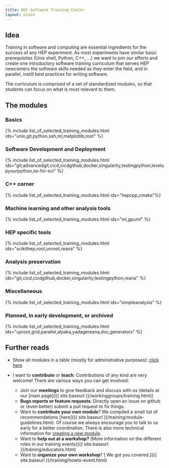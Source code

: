 ```yaml
---
title: HSF Software Training Center
layout: plain
---
```


<script defer data-domain="hepsoftwarefoundation.org" src="https://views.scientific-python.org/js/script.js"></script>

## Idea

Training in software and computing are essential ingredients for the success of any HEP experiment. As most experiments have similar basic prerequisites (Unix shell, Python, C++, …) we want to join our efforts and create one introductory software training curriculum that serves HEP newcomers the software skills needed as they enter the field, and in parallel, instill best practices for writing software.

The curriculum is comprised of a set of standardized *modules*, so that students can focus on what is most relevant to them.

## The modules

### Basics

{% include list_of_selected_training_modules.html ids="unix,git,python,ssh,ml,matplotlib,root" %}

### Software Development and Deployment

{% include list_of_selected_training_modules.html ids="git,advancedgit,cicd,cicdgithub,docker,singularity,testingpython,levelupyourpython,se-for-sci" %}

### C++ corner

{% include list_of_selected_training_modules.html ids="hepcpp,cmake"%}

### Machine learning and other analysis tools

{% include list_of_selected_training_modules.html ids="ml,gpuml" %}

### HEP specific tools

{% include list_of_selected_training_modules.html ids="scikithep,root,unroot,reana" %}

### Analysis preservation

{% include list_of_selected_training_modules.html ids="git,cicd,cicdgithub,docker,singularity,testingpython,reana" %}

### Miscellaneous

{% include list_of_selected_training_modules.html ids="simpleanalysis" %}

### Planned, in early development, or archived

{% include list_of_selected_training_modules.html ids="uproot,grid,parallel,alpaka,yadagereana,doc,generators" %}

## Further reads

* Show all modules in a table (mostly for administrative purposes): [click here]({{site.baseurl}}/training/curriculum_table.html)
* I want to **contribute** or **teach**:
Contributions of any kind are very welcome! There are various ways you can get involved:

    * Join our **meetings** to give feedback and discuss with us (details at our [main page]({{ site.baseurl }}/workinggroups/training.html))
    * **Bugs reports or feature requests**: Directly open an issue on github or (even better) submit a pull request to fix things.
    * Want to **contribute your own module**? We compiled a small list of recommendations [here]({{ site.baseurl }}/training/module-guidelines.html). Of course we always encourage you to talk to us early for a better coordination. There is also more technical information for [creating a new module](https://github.com/hsf-training/carpentry-cookiecutter).
    * Want to **help out at a workshop?** [More information on the different roles in our training events]({{ site.baseurl }}/training/educators.html)
    * Want to **organize your own workshop**? [ We got you covered.]({{ site.baseurl }}/training/howto-event.html)

